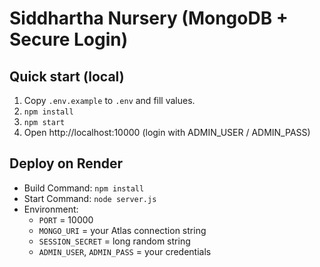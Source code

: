 # Siddhartha Nursery (MongoDB + Secure Login)

## Quick start (local)
1. Copy `.env.example` to `.env` and fill values.
2. `npm install`
3. `npm start`
4. Open http://localhost:10000 (login with ADMIN_USER / ADMIN_PASS)

## Deploy on Render
- Build Command: `npm install`
- Start Command: `node server.js`
- Environment:
  - `PORT` = 10000
  - `MONGO_URI` = your Atlas connection string
  - `SESSION_SECRET` = long random string
  - `ADMIN_USER`, `ADMIN_PASS` = your credentials
